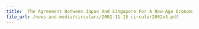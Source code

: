 ```yaml
---
title: 	The Agreement Between Japan And Singapore For A New-Age Economic Partnership (JSEPA) On The Rules Of Origin For Trade Between The Two Countries
file_url: /news-and-media/circulars/2002-11-15-circular2002v3.pdf
---
```

